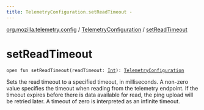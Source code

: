 ```yaml
---
title: TelemetryConfiguration.setReadTimeout - 
---
```


[org.mozilla.telemetry.config](../index.html) / [TelemetryConfiguration](index.html) / [setReadTimeout](./set-read-timeout.html)

# setReadTimeout

`open fun setReadTimeout(readTimeout: `[`Int`](https://kotlinlang.org/api/latest/jvm/stdlib/kotlin/-int/index.html)`): `[`TelemetryConfiguration`](index.html)

Sets the read timeout to a specified timeout, in milliseconds. A non-zero value specifies the timeout when reading from the telemetry endpoint. If the timeout expires before there is data available for read, the ping upload will be retried later. A timeout of zero is interpreted as an infinite timeout.

